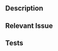 ## Description
<!--- What did you do? -->

## Relevant Issue
<!-- What issue did you address? Please include a link. -->

## Tests
<!-- Please include the results of any relevant tests. -->


